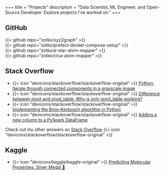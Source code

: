 +++
title = "Projects"
description = "Data Scientist, ML Engineer, and Open-Source Developer. Explore projects I've worked on."
+++

## GitHub

{{< github repo="zotko/xyz2graph" >}} </br>
{{< github repo="zotko/prefect-docker-compose-setup" >}} </br>
{{< github repo="zotko/a-star-atom-mapper" >}} </br>
{{< github repo="zotko/clca-atom-mapper" >}}

## Stack Overflow

- {{< icon "devicons/stackoverflow/stackoverflow-original" >}}
  [Python: Iterate through connected components in a grayscale image](https://stackoverflow.com/a/59561214/8973620)
- {{< icon "devicons/stackoverflow/stackoverflow-original" >}}
  [Difference between pivot and pivot_table: Why is only pivot_table working?](https://stackoverflow.com/a/75579338/8973620)
- {{< icon "devicons/stackoverflow/stackoverflow-original" >}}
  [Implementing the Bron–Kerbosch algorithm in Python](https://stackoverflow.com/a/59339555/8973620)
- {{< icon "devicons/stackoverflow/stackoverflow-original" >}}
  [Adding a new column to a PySpark DataFrame](https://stackoverflow.com/a/65599110/8973620)

Check out my other answers on
[Stack Overflow](https://stackoverflow.com/users/8973620/mykola-zotko?tab=answers&sort=votes)
{{< icon "devicons/stackoverflow/stackoverflow-original" >}}

## Kaggle

- {{< icon "devicons/kaggle/kaggle-original" >}}
  [Predicting Molecular Properties: Silver Medal :2nd_place_medal:](https://www.kaggle.com/competitions/champs-scalar-coupling)

